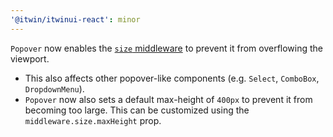 ```yaml
---
'@itwin/itwinui-react': minor
---
```


`Popover` now enables the [`size` middleware](https://floating-ui.com/docs/size) to prevent it from overflowing the viewport.
- This also affects other popover-like components (e.g. `Select`, `ComboBox`, `DropdownMenu`).
- `Popover` now also sets a default max-height of `400px` to prevent it from becoming too large. This can be customized using the `middleware.size.maxHeight` prop.
